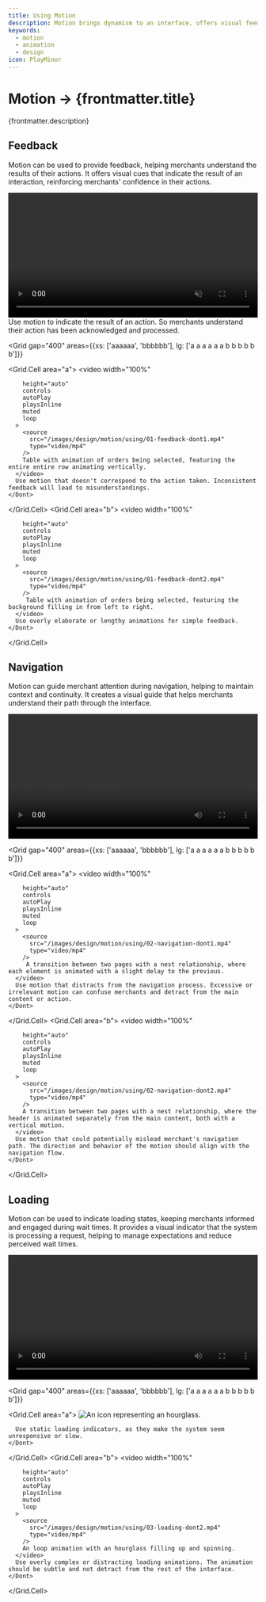 ```yaml
---
title: Using Motion
description: Motion brings dynamism to an interface, offers visual feedback and aids merchants understanding the outcomes of their actions.
keywords:
  - motion
  - animation
  - design
icon: PlayMinor
---
```


# Motion &rarr; {frontmatter.title}

<Lede>{frontmatter.description}</Lede>

<Subnav />

## Feedback

Motion can be used to provide feedback, helping merchants understand the results of their actions. It offers visual cues that indicate the result of an interaction, reinforcing merchants' confidence in their actions.

<Stack gap="400">
  <Do>
    <video
      width="100%"
      height="auto"
      controls
      autoPlay
      playsInline
      muted
      loop
    >
      <source
        src="/images/design/motion/using/01-feedback-do.mp4"
        type="video/mp4"
      />
      Table with animation of orders being selected, featuring a quick transition with a subtle checkmark animation.
    </video>
    Use motion to indicate the result of an action. So merchants understand their action has been acknowledged and processed.
  </Do>

<Grid
  gap="400"
  areas={{xs: ['aaaaaa', 'bbbbbb'], lg: ['a a a a a a b b b b b b']}}
>
  <Grid.Cell area="a">
    <Dont>
      <video
        width="100%"

        height="auto"
        controls
        autoPlay
        playsInline
        muted
        loop
      >
        <source
          src="/images/design/motion/using/01-feedback-dont1.mp4"
          type="video/mp4"
        />
        Table with animation of orders being selected, featuring the entire entire row animating vertically.
      </video>
      Use motion that doesn't correspond to the action taken. Inconsistent feedback will lead to misunderstandings.
    </Dont>

  </Grid.Cell>
  <Grid.Cell area="b">
    <Dont>
      <video
        width="100%"

        height="auto"
        controls
        autoPlay
        playsInline
        muted
        loop
      >
        <source
          src="/images/design/motion/using/01-feedback-dont2.mp4"
          type="video/mp4"
        />
         Table with animation of orders being selected, featuring the background filling in from left to right.
      </video>
      Use overly elaborate or lengthy animations for simple feedback.
    </Dont>

  </Grid.Cell>
</Grid>
</Stack>

## Navigation

Motion can guide merchant attention during navigation, helping to maintain context and continuity. It creates a visual guide that helps merchants understand their path through the interface.

<Stack gap="400">
  <Do>
    <video
      width="100%"

      height="auto"
      controls
      autoPlay
      playsInline
      muted
      loop
    >
      <source
        src="/images/design/motion/using/02-navigation-do.mp4"
        type="video/mp4"
      />
       A transition between two pages with a nest relationship, where elements are animated in a single horizontal motion, right to left when going deeper, left to right when going back.
    </video>
    Use motion to subtly guide attention during navigation. So merchants understand where to focus and what action to take next.

  </Do>

<Grid
  gap="400"
  areas={{xs: ['aaaaaa', 'bbbbbb'], lg: ['a a a a a a b b b b b b']}}
>
  <Grid.Cell area="a">
    <Dont>
      <video
        width="100%"

        height="auto"
        controls
        autoPlay
        playsInline
        muted
        loop
      >
        <source
          src="/images/design/motion/using/02-navigation-dont1.mp4"
          type="video/mp4"
        />
         A transition between two pages with a nest relationship, where each element is animated with a slight delay to the previous.
      </video>
      Use motion that distracts from the navigation process. Excessive or irrelevant motion can confuse merchants and detract from the main content or action.
    </Dont>

  </Grid.Cell>
  <Grid.Cell area="b">
    <Dont>
      <video
        width="100%"

        height="auto"
        controls
        autoPlay
        playsInline
        muted
        loop
      >
        <source
          src="/images/design/motion/using/02-navigation-dont2.mp4"
          type="video/mp4"
        />
        A transition between two pages with a nest relationship, where the header is animated separately from the main content, both with a vertical motion.
      </video>
      Use motion that could potentially mislead merchant's navigation path. The direction and behavior of the motion should align with the navigation flow.
    </Dont>

  </Grid.Cell>
</Grid>
</Stack>

## Loading

Motion can be used to indicate loading states, keeping merchants informed and engaged during wait times. It provides a visual indicator that the system is processing a request, helping to manage expectations and reduce perceived wait times.

<Stack gap="400">
  <Do>
    <video
      width="100%"

      height="auto"
      controls
      autoPlay
      playsInline
      muted
      loop
    >
      <source
        src="/images/design/motion/using/03-loading-do.mp4"
        type="video/mp4"
      />
      An outlined three quarters of a circle spinning.
    </video>
    Use loading animations that give a sense of progress or activity. A clear visual cue that the system is processing helps to manage merchant expectations, and helps to reduce perceived wait times.

  </Do>

<Grid
  gap="400"
  areas={{xs: ['aaaaaa', 'bbbbbb'], lg: ['a a a a a a b b b b b b']}}
>
  <Grid.Cell area="a">
    <Dont>
      ![An icon representing an hourglass.](/images/design/motion/using/03-loading-dont1@2x.png)

      Use static loading indicators, as they make the system seem unresponsive or slow.
    </Dont>

  </Grid.Cell>
  <Grid.Cell area="b">
    <Dont>
      <video
        width="100%"

        height="auto"
        controls
        autoPlay
        playsInline
        muted
        loop
      >
        <source
          src="/images/design/motion/using/03-loading-dont2.mp4"
          type="video/mp4"
        />
        An loop animation with an hourglass filling up and spinning.
      </video>
      Use overly complex or distracting loading animations. The animation should be subtle and not detract from the rest of the interface.
    </Dont>

  </Grid.Cell>
</Grid>
</Stack>
